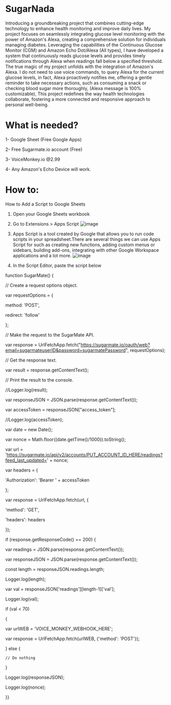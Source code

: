 # SugarNada
Introducing a groundbreaking project that combines cutting-edge technology to enhance health monitoring and improve daily lives. My project focuses on seamlessly integrating glucose level monitoring with the power of Amazon's Alexa, creating a comprehensive solution for individuals managing diabetes. Leveraging the capabilities of the Continuous Glucose Monitor (CGM) and Amazon Echo Dot/Alexa (All types), I have developed a system that continuously reads glucose levels and provides timely notifications through Alexa when readings fall below a specified threshold.
The true magic of my project unfolds with the integration of Amazon's Alexa. I do not need to use voice commands, to query Alexa for the current glucose levels, in fact, Alexa proactively notifies me, offering a gentle reminder to take necessary actions, such as consuming a snack or checking blood sugar more thoroughly, (Alexa message is 100% customizable),
This project redefines the way health technologies collaborate, fostering a more connected and responsive approach to personal well-being.

# What is needed?

1-	Google Sheet (Free Google Apps)

2-	Free Sugarmate.io account (Free)

3-	 VoiceMonkey.io @2.99

4-	Any Amazon's Echo Device will work.

# How to:
How to Add a Script to Google Sheets
1. Open your Google Sheets workbook
2. Go to Extensions > Apps Script
![image](https://github.com/MoorishBot/SugarNada/assets/89058912/7c097bf2-b46c-4912-a6e5-6accccd0db86)
3. Apps Script is a tool created by Google that allows you to run code scripts in your spreadsheet.There are several things we can use Apps Script for such as creating new functions, adding custom menus or sidebars, building add-ons, integrating with other Google Workspace applications and a lot more.
 ![image](https://github.com/MoorishBot/SugarNada/assets/89058912/9a4eb1ee-ed6b-44a7-b580-3b1789cf9912)
   
4. In the Script Editor, paste the script below

function SugarMate() {

// Create a request options object.

var requestOptions = {

method: 'POST',

redirect: 'follow'

};

// Make the request to the SugarMate API.

var response = UrlFetchApp.fetch("https://sugarmate.io/oauth/web?email=sugarmateuserID&password=sugarmatePassword", requestOptions);

// Get the response text.

var result = response.getContentText();

// Print the result to the console.

//Logger.log(result);

var responseJSON = JSON.parse(response.getContentText());

var accessToken = responseJSON["access_token"];

//Logger.log(accessToken);

 var date = new Date();
 
var nonce = Math.floor((date.getTime()/1000)).toString();

var url = 'https://sugarmate.io/api/v2/accounts/PUT_ACCOUNT_ID_HERE/readings?feed_last_updated=' + nonce;

var headers = {

'Authorization': 'Bearer ' + accessToken

};

var response = UrlFetchApp.fetch(url, {

'method': 'GET',

'headers': headers

});

if (response.getResponseCode() == 200) {

var readings = JSON.parse(response.getContentText());

var responseJSON = JSON.parse(response.getContentText());

const length = responseJSON.readings.length;

Logger.log(length);

var val = responseJSON['readings'][length-1]['val'];

Logger.log(val);

if (val < 70) 

{

var urlWEB = 'VOICE_MONKEY_WEBHOOK_HERE';

var response = UrlFetchApp.fetch(urlWEB, {'method': 'POST'});

}  else {

    // Do nothing
    
}

Logger.log(responseJSON);

Logger.log(nonce);

}}





